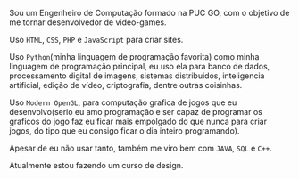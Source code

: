
Sou um Engenheiro de Computação formado na PUC GO, com o objetivo de me tornar desenvolvedor de video-games.

Uso <code>HTML</code>, <code>CSS</code>, <code>PHP</code> e <code>JavaScript</code> para criar sites.

Uso <code>Python</code>(minha linguagem de programação favorita) como minha linguagem de programação principal, eu uso ela para banco de dados, processamento digital de imagens, sistemas distribuidos, inteligencia artificial, edição de vídeo, criptografia, dentre outras coisinhas.

Uso <code>Modern OpenGL</code>, para computação grafica de jogos que eu desenvolvo(serio eu amo programação e ser capaz de programar os graficos do jogo faz eu ficar mais empolgado do que nunca para criar jogos, do tipo que eu consigo ficar o dia inteiro programando).

Apesar de eu não usar tanto, também me viro bem com <code>JAVA</code>, <code>SQL</code> e <code>C++</code>.

Atualmente estou fazendo um curso de design.
